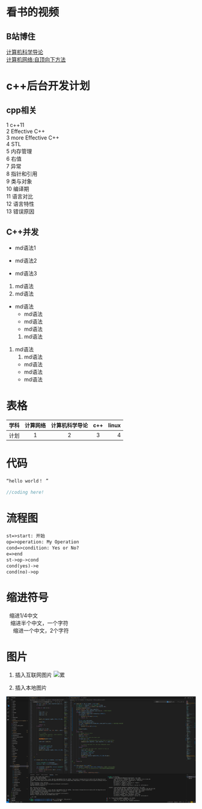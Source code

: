 # 看书的视频
## B站博住
[计算机科学导论](https://www.bilibili.com/video/BV13V41117xc?p=5&vd_source=99484403f32010c33b9b4d23c080916b) \
[计算机网络:自顶向下方法](https://www.bilibili.com/video/BV1534y1o7eD/?spm_id_from=333.999.0.0&vd_source=99484403f32010c33b9b4d23c080916b) 

# c++后台开发计划
## cpp相关
1 c++11 \
2 Effective C++ \
3 more Effective C++  \
4 STL \
5 内存管理 \
6 右值 \
7 异常 \
8 指针和引用 \
9 类与对象 \
10 编译期 \
11 语言对比 \
12 语言特性 \
13 错误原因 
## C++并发
- md语法1 
* md语法2 
+ md语法3 
1. md语法 
2. md语法 
* md语法
    * md语法 
    - md语法
    + md语法
    1. md语法
1. md语法
    1. md语法
    - md语法
    + md语法
    * md语法

# 表格
|学科|计算网络|计算机科学导论|c++|linux|
|--|:--:|:--:|:--:|--:|
|计划|1|2|3|4|
    
# 代码
` “hello world！ ” `

```c++
//coding here!

```
# 流程图
 ```flow
st=>start: 开始
op=>operation: My Operation
cond=>condition: Yes or No?
e=>end
st->op->cond
cond(yes)->e
cond(no)->op
 ```
# 缩进符号
&nbsp;  缩进1/4中文  
&ensp;  缩进半个中文，一个字符  
&emsp;  缩进一个中文，2个字符  

# 图片
1. 插入互联网图片
![累](https://www.bing.com/images/search?view=detailV2&ccid=%2bDKtLsJD&id=E7359DB89B7EC6E109E5BA2989312E0D66184364&thid=OIP.-DKtLsJDzTHtd_wT909cWwHaHV&mediaurl=https%3a%2f%2fimg.aidotu.com%2fdown%2fjpg%2f20200828%2ff832ad2ec243cd31ed77fc13f74f5c5b_63783_700_693.jpg&cdnurl=https%3a%2f%2fth.bing.com%2fth%2fid%2fR.f832ad2ec243cd31ed77fc13f74f5c5b%3frik%3dZEMYZg0uMYkpug%26pid%3dImgRaw%26r%3d0&exph=693&expw=700&q=%e7%b4%af%e8%b6%b4%e4%ba%86&simid=607988677601863977&FORM=IRPRST&ck=BD2768CFB7E1997CBFE87640B0674D76&selectedIndex=4&itb=0&ajaxhist=0&ajaxserp=0)  

2. 插入本地图片
<!-- ![本地图片](  ”hhhh“) -->
![Alt text](SERVER_STUDY.png 'server')
